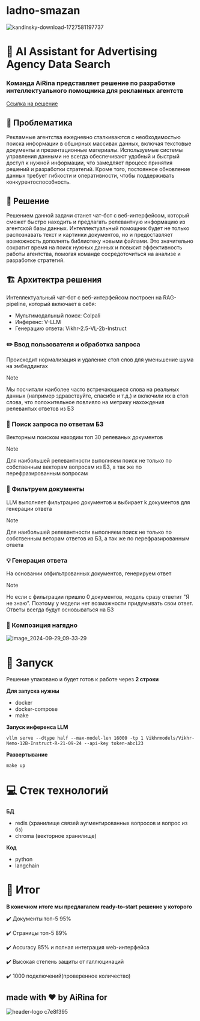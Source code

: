 # ladno-smazan

![kandinsky-download-1727581197737](https://www.google.com/url?sa=i&url=https%3A%2F%2Fwww.vedomosti.ru%2Fkp%2Ftechnopark%2Farticle%2F2021%2F01%2F14%2F854062-chat-boti-idut-na-pomosch&psig=AOvVaw1e6VidjlSul0Xmhk_RSHye&ust=1731270633403000&source=images&cd=vfe&opi=89978449&ved=0CBQQjRxqFwoTCMinwuuL0IkDFQAAAAAdAAAAABAE)

 # :robot: AI Assistant for Advertising Agency Data Search 

### Команда AiRina представляет решение по разработке интеллектуального помощника для рекламных агентств
[Ссылка на решение](https://t.me/airina_rutube_bot)


## :exploding_head: Проблематика

Рекламные агентства ежедневно сталкиваются с необходимостью поиска информации в обширных массивах данных, включая текстовые документы и презентационные материалы. Используемые системы управления данными не всегда обеспечивают удобный и быстрый доступ к нужной информации, что замедляет процесс принятия решений и разработки стратегий. Кроме того, постоянное обновление данных требует гибкости и оперативности, чтобы поддерживать конкурентоспособность.

## :hugs: Решение

Решением данной задачи станет чат-бот с веб-интерфейсом, который сможет быстро находить и предлагать релевантную информацию из агентской базы данных. Интеллектуальный помощник будет не только распознавать текст и картинки документов, но и предоставляет возможность дополнять библиотеку новыми файлами. Это значительно сократит время на поиск нужных данных и повысит эффективность работы агентства, помогая команде сосредоточиться на анализе и разработке стратегий.


## :building_construction: Архитектра решения

Интеллектуальный чат-бот с веб-интерфейсом построен на RAG-pipeline, который включает в себя:
- Мультимодальный поиск: Colpali
- Инференс: V-LLM
- Генерацию ответа: Vikhr-2.5-VL-2b-Instruct

### :pencil2: Ввод пользователя и oбработка запроса

Происходит нормализация и удаление стоп слов для уменьшение шума на эмбеддингах

> [!Note] 
> Мы посчитали наиболее часто встречающиеся слова на реальных данных (например здравствуйте, спасибо и т.д.)
> и включили их в стоп слова, что положительное повлияло на метрику нахождения релевантых ответов из БЗ

### :mag_right: Поиск запроса по ответам БЗ

Векторным поиском находим топ 30 релеваных документов 

> [!Note]
> Для наибольшей релевантности выполняем поиск не только по собственным векторам вопросам из БЗ, а так же по перефразированным вопросам
>

### :bookmark_tabs: Фильтруем документы

LLM выполняет фильтрацию документов и выбирает k документов для генерации ответа

>[!Note]
>Для наибольшей релевантности выполняем поиск не только по собственным веторам ответов из БЗ, а так же по перефразированным ответа
>

### :bulb: Генерация ответа

На основании отфильтрованных документов, генерируем ответ
> [!Note]
> Но если с фильтрации пришло 0 документов, модель сразу ответит "Я не знаю". Поэтому у модели нет возможности
> придумывать свои ответ. Ответы всегда будут основываться на БЗ
>

### :bricks: Композиция нагядно
![image_2024-09-29_09-33-29](https://github.com/user-attachments/assets/fffde057-0426-4375-b064-49e51a0ffde0)

 # :rocket: Запуск
Решение упаковано и будет готов к работе через **2 строки**

 **Для запуска нужны**
 - docker
 - docker-compose
 - make

**Запуск инференса LLM**
```
vllm serve --dtype half --max-model-len 16000 -tp 1 Vikhrmodels/Vikhr-Nemo-12B-Instruct-R-21-09-24 --api-key token-abc123
```
   
**Развертывание**
```
make up
```

 # :computer: Стек технологий
**БД**
- redis (хранилище связей аугментированных вопросов и вопрос из бз)
- chroma (векторное хранилище)

**Код**
- python
- langchain

# :checkered_flag: Итог
**В конечном итоге мы предлагалем ready-to-start решение у которого**

:heavy_check_mark: Документы топ-5 95%

:heavy_check_mark: Страницы топ-5 89%

:heavy_check_mark: Accuracy 85% и полная интеграция web-интерфейса

:heavy_check_mark: Высокая степень защиты от галлюцинаций

:heavy_check_mark: 1000 подключений(проверенное количество)


## made with ♥️ by AiRina for 
![header-logo c7e8f395](https://github.com/user-attachments/assets/8a56ca15-e17a-4ab6-b864-017fce804610)




